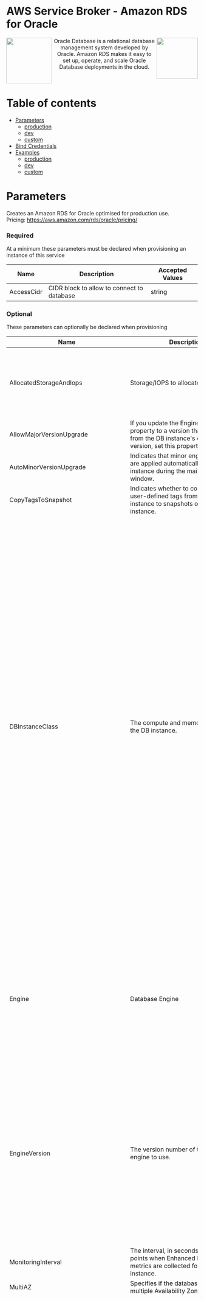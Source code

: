 # AWS Service Broker - Amazon RDS for Oracle

<img align="left" src="https://s3.amazonaws.com/awsservicebroker/icons/aws-service-broker.png" width="120"><img align="right" src=https://s3.amazonaws.com/awsservicebroker/icons/AmazonRDS_LARGE.png width="108"><p align="center">Oracle Database is a relational database management system developed by Oracle. Amazon RDS makes it easy to set up, operate, and scale Oracle Database deployments in the cloud.</p>&nbsp;

Table of contents
=================

* [Parameters](#parameters)
  * [production](#param-production)
  * [dev](#param-dev)
  * [custom](#param-custom)
* [Bind Credentials](#bind-credentials)
* [Examples](#kubernetes-openshift-examples)
  * [production](#example-production)
  * [dev](#example-dev)
  * [custom](#example-custom)

<a id="parameters"></a>

# Parameters

<a id = "param-production"></a>

Creates an Amazon RDS for Oracle optimised for production use.  
Pricing: https://aws.amazon.com/rds/oracle/pricing/

### Required

At a minimum these parameters must be declared when provisioning an instance of this service

Name           | Description     | Accepted Values
-------------- | --------------- | ---------------
AccessCidr|CIDR block to allow to connect to database|string

### Optional

These parameters can optionally be declared when provisioning

Name            | Description     | Default         | Accepted Values
--------------- | --------------- | --------------- | ---------------
AllocatedStorageAndIops|Storage/IOPS to allocate|100GB 1000IOPS|100GB 1000IOPS, 300GB 3000IOPS, 600GB 6000IOPS, 1000GB 10000IOPS, 1500GB 15000IOPS, 2000GB 20000IOPS, 3000GB 30000IOPS, 4000GB 40000IOPS, 6000GB 60000IOPS
AllowMajorVersionUpgrade|If you update the EngineVersion property to a version that's different from the DB instance's current major version, set this property to True.|false|true, false
AutoMinorVersionUpgrade|Indicates that minor engine upgrades are applied automatically to the DB instance during the maintenance window.|true|true, false
CopyTagsToSnapshot|Indicates whether to copy all of the user-defined tags from the DB instance to snapshots of the DB instance.|true|true, false
DBInstanceClass|The compute and memory capacity of the DB instance.|db.r5.large|db.z1d.large, db.z1d.xlarge, db.z1d.2xlarge, db.z1d.3xlarge, db.z1d.6xlarge, db.z1d.12xlarge, db.m5.large, db.m5.2xlarge, db.m5.4xlarge, db.m5.12xlarge, db.m5.24xlarge, db.r5.large, db.r5.xlarge, db.r5.2xlarge, db.r5.4xlarge, db.r5.12xlarge, db.r5.24xlarge, db.x1e.xlarge, db.x1e.4xlarge, db.x1e.8xlarge, db.x1e.16xlarge, db.x1e.32xlarge, db.x1.16xlarge, db.x1.32xlarge, db.r4.large, db.r4.xlarge, db.r4.2xlarge, db.r4.4xlarge, db.r4.8xlarge, db.r4.16xlarge, db.r3.large, db.r3.xlarge, db.r3.2xlarge, db.r3.4xlarge, db.r3.8xlarge, db.m3.medium, db.m3.large, db.m3.xlarge, db.m3.2xlarge, db.m4.large, db.m4.xlarge, db.m4.2xlarge, db.m4.4xlarge, db.m4.10xlarge, db.m4.16xlarge, db.t3.small, db.t3.medium, db.t3.large, db.t3.xlarge, db.t3.2xlarge, db.t2.micro, db.t2.small, db.t2.medium, db.t2.large, db.t2.2xlarge
Engine|Database Engine|Enterprise-Edition-EE-Bring-Your-Own-License|Enterprise-Edition-EE-Bring-Your-Own-License, Standard-Edition-One-SE1-Bring-Your-Own-License, Standard-Edition-Two-SE2-Bring-Your-Own-License, Standard-Edition-SE-Bring-Your-Own-License, Standard-Edition-Two-SE2-License-Included, Standard-Edition-One-SE1-License-Included
EngineVersion|The version number of the database engine to use.|12.1.0.2.v16|12.2.0.1.ru-2019-04.rur-2019-04.r1, 12.2.0.1.ru-2019-01.rur-2019-01.r1, 12.2.0.1.ru-2018-10.rur-2018-10.r1, 12.1.0.2.v16, 12.1.0.2.v15, 12.1.0.2.v14, 12.1.0.2.v13, 12.1.0.2.v12, 12.1.0.2.v11, 12.1.0.2.v10, 11.2.0.4.v20, 11.2.0.4.v19, 11.2.0.4.v18, 11.2.0.4.v17, 11.2.0.4.v16, 11.2.0.4.v15, 11.2.0.4.v14, 11.2.0.4.v13, 11.2.0.4.v12, 11.2.0.4.v11, 11.2.0.4.v10
MonitoringInterval|The interval, in seconds, between points when Enhanced Monitoring metrics are collected for the DB instance.|1|0, 1, 5, 10, 15, 30, 60
MultiAZ|Specifies if the database instance is a multiple Availability Zone deployment.|true|true, false
ServerTimezone|The default timezone for the database engine to use.|UTC|Africa/Cairo, Africa/Casablanca, Africa/Harare, Africa/Monrovia, Africa/Nairobi, Africa/Tripoli, Africa/Windhoek, America/Araguaina, America/Asuncion, America/Bogota, America/Caracas, America/Chihuahua, America/Cuiaba, America/Denver, America/Fortaleza, America/Guatemala, America/Halifax, America/Manaus, America/Matamoros, America/Monterrey, America/Montevideo, America/Phoenix, America/Santiago, America/Tijuana, Asia/Amman, Asia/Ashgabat, Asia/Baghdad, Asia/Baku, Asia/Bangkok, Asia/Beirut, Asia/Calcutta, Asia/Damascus, Asia/Dhaka, Asia/Irkutsk, Asia/Jerusalem, Asia/Kabul, Asia/Karachi, Asia/Kathmandu, Asia/Krasnoyarsk, Asia/Magadan, Asia/Muscat, Asia/Novosibirsk, Asia/Riyadh, Asia/Seoul, Asia/Shanghai, Asia/Singapore, Asia/Taipei, Asia/Tehran, Asia/Tokyo, Asia/Ulaanbaatar, Asia/Vladivostok, Asia/Yakutsk, Asia/Yerevan, Atlantic/Azores, Australia/Adelaide, Australia/Brisbane, Australia/Darwin, Australia/Hobart, Australia/Perth, Australia/Sydney, Canada/Newfoundland, Canada/Saskatchewan, Brazil/East, Europe/Amsterdam, Europe/Athens, Europe/Dublin, Europe/Helsinki, Europe/Istanbul, Europe/Kaliningrad, Europe/Moscow, Europe/Paris, Europe/Prague, Europe/Sarajevo, Pacific/Auckland, Pacific/Fiji, Pacific/Guam, Pacific/Honolulu, Pacific/Samoa, US/Alaska, US/Central, US/Eastern, US/East-Indiana, US/Pacific, UTC
CharacterSetName|The character set being used by the database|AL32UTF8|AL32UTF8, AR8ISO8859P6, AR8MSWIN1256, BLT8ISO8859P13, BLT8MSWIN1257, CL8ISO8859P5, CL8MSWIN1251, EE8ISO8859P2, EL8ISO8859P7, EE8MSWIN1250, EL8MSWIN1253, IW8ISO8859P8, IW8MSWIN1255, JA16EUC, JA16EUCTILDE, JA16SJIS, JA16SJISTILDE, KO16MSWIN949, NE8ISO8859P10, NEE8ISO8859P4, TH8TISASCII, TR8MSWIN1254, US7ASCII, UTF8, VN8MSWIN1258, WE8ISO8859P1, WE8ISO8859P15, WE8ISO8859P9, WE8MSWIN1252, ZHS16GBK, ZHT16HKSCS, ZHT16MSWIN950, ZHT32EUC
NumberOfAvailabilityZones|Quantity of subnets to use, if selecting more than 2 the region this stack is in must have at least that many Availability Zones|2|1, 2, 3, 4, 5
PreferredBackupWindow|The daily time range in UTC during which automated backups are created (if automated backups are enabled). Cannot overlap with PreferredMaintenanceWindowTime|00:00-02:00|00:00-02:00, 01:00-03:00, 02:00-04:00, 03:00-05:00, 04:00-06:00, 05:00-07:00, 06:00-08:00, 07:00-09:00, 08:00-10:00, 09:00-11:00, 10:00-12:00, 11:00-13:00, 12:00-14:00, 13:00-15:00, 14:00-16:00, 15:00-17:00, 16:00-18:00, 17:00-19:00, 18:00-20:00, 19:00-21:00, 20:00-22:00, 21:00-23:00, 22:00-24:00
PreferredMaintenanceWindowDay|The day of the week which RDS maintenance will be performed|Mon|Mon, Tue, Wed, Thu, Fri, Sat, Sun
PreferredMaintenanceWindowEndTime|The weekly end time in UTC for the RDS maintenance window, must be more than PreferredMaintenanceWindowEndTime and cannot overlap with PreferredBackupWindow|06:00|00:00, 01:00, 02:00, 03:00, 04:00, 05:00, 06:00, 07:00, 08:00, 09:00, 10:00, 11:00, 12:00, 13:00, 14:00, 15:00, 16:00, 17:00, 18:00, 19:00, 20:00, 21:00, 22:00
PreferredMaintenanceWindowStartTime|The weekly start time in UTC for the RDS maintenance window, must be less than PreferredMaintenanceWindowEndTime and cannot overlap with PreferredBackupWindow|04:00|00:00, 01:00, 02:00, 03:00, 04:00, 05:00, 06:00, 07:00, 08:00, 09:00, 10:00, 11:00, 12:00, 13:00, 14:00, 15:00, 16:00, 17:00, 18:00, 19:00, 20:00, 21:00, 22:00
PubliclyAccessible|Indicates whether the DB instance is an Internet-facing instance.|false|true, false
ReadReplica|Number of Read Replicas to create. Only available on  Oracle Enterprise Edition (EE) engine with version 12.1 or higher|0|0, 1, 2
StorageEncrypted|Indicates whether the DB instance is encrypted.|true|true, false
StorageType|Specifies the storage type to be associated with the DB instance.|io1|io1, gp2, standard

### Generic

These parameters are required, but generic or require privileged access to the underlying AWS account, we recommend they are configured with a broker secret, see [broker documentation](/docs/) for details.

Name            | Description     | Default         | Accepted Values
--------------- | --------------- | --------------- | ---------------
target_account_id | AWS Account ID to provision into(optional) ||
target_role_name | IAM Role name to provision with(optional), must be used in combination with target_account_id ||
region | AWS Region to create RDS instance in.| us-west-2 | ap-northeast-1, ap-northeast-2, ap-south-1, ap-southeast-1, ap-southeast-2, ca-central-1, eu-central-1, eu-west-1, eu-west-2, sa-east-1, us-east-1, us-east-2, us-west-1, us-west-2
VpcId|The ID of the VPC to launch the RDS instance into||

### Prescribed

These are parameters that are prescribed by the plan and are not configurable, should adjusting any of these be required please choose a plan that makes them available.

Name           | Description     | Accepted Values
-------------- | --------------- | ---------------
AllowMajorVersionUpgrade|If you update the EngineVersion property to a version that's different from the DB instance's current major version, set this property to True.|false
AutoMinorVersionUpgrade|Indicates that minor engine upgrades are applied automatically to the DB instance during the maintenance window.|true
AvailabilityZones|list of availability zones to use, must be the same quantity as specified in NumberOfAvailabilityZones|Auto
BackupRetentionPeriod|The number of days during which automatic DB snapshots are retained. Setting 0 disables automatic snapshots, maximum value is 35|35
CidrBlocks|comma seperated list of CIDR blocks to place RDS into, must be the same quantity as specified in NumberOfAvailabilityZones|Auto
CopyTagsToSnapshot|Indicates whether to copy all of the user-defined tags from the DB instance to snapshots of the DB instance.|true
Engine|Database Engine|Enterprise-Edition-EE-Bring-Your-Own-License
EngineVersion|The version number of the database engine to use.|12.1.0.2.v16
MasterUserPassword|Master user database Password, if left at default a 32 character password will be generated|Auto
MasterUsername|Master database Username|master
MonitoringInterval|The interval, in seconds, between points when Enhanced Monitoring metrics are collected for the DB instance.|1
MultiAZ|Specifies if the database instance is a multiple Availability Zone deployment.|true
NumberOfAvailabilityZones|Quantity of subnets to use, if selecting more than 2 the region this stack is in must have at least that many Availability Zones|3
CidrSize|Size of Cidr block to allocate if CidrBlocks is set to Auto.|27
PortNumber|The port number for the database server to listen on|1521
ReadReplica|Number of Read Replicas to create. Only available on  Oracle Enterprise Edition (EE) engine with version 12.1 or higher|1
StorageEncrypted|Indicates whether the DB instance is encrypted.|true
StorageType|Specifies the storage type to be associated with the DB instance.|io1

<a id = "param-dev"></a>

Creates an Amazon RDS for Oracle optimised for dev/test use.  
Pricing: https://aws.amazon.com/rds/oracle/pricing/

### Required

At a minimum these parameters must be declared when provisioning an instance of this service

Name           | Description     | Accepted Values
-------------- | --------------- | ---------------
AccessCidr|CIDR block to allow to connect to database|string

### Optional

These parameters can optionally be declared when provisioning

Name            | Description     | Default         | Accepted Values
--------------- | --------------- | --------------- | ---------------
AllocatedStorageAndIops|Storage/IOPS to allocate|100GB 1000IOPS|100GB 1000IOPS, 300GB 3000IOPS, 600GB 6000IOPS, 1000GB 10000IOPS, 1500GB 15000IOPS, 2000GB 20000IOPS, 3000GB 30000IOPS, 4000GB 40000IOPS, 6000GB 60000IOPS
AllowMajorVersionUpgrade|If you update the EngineVersion property to a version that's different from the DB instance's current major version, set this property to True.|false|true, false
AutoMinorVersionUpgrade|Indicates that minor engine upgrades are applied automatically to the DB instance during the maintenance window.|true|true, false
CopyTagsToSnapshot|Indicates whether to copy all of the user-defined tags from the DB instance to snapshots of the DB instance.|true|true, false
DBInstanceClass|The compute and memory capacity of the DB instance.|db.r5.large|db.z1d.large, db.z1d.xlarge, db.z1d.2xlarge, db.z1d.3xlarge, db.z1d.6xlarge, db.z1d.12xlarge, db.m5.large, db.m5.2xlarge, db.m5.4xlarge, db.m5.12xlarge, db.m5.24xlarge, db.r5.large, db.r5.xlarge, db.r5.2xlarge, db.r5.4xlarge, db.r5.12xlarge, db.r5.24xlarge, db.x1e.xlarge, db.x1e.4xlarge, db.x1e.8xlarge, db.x1e.16xlarge, db.x1e.32xlarge, db.x1.16xlarge, db.x1.32xlarge, db.r4.large, db.r4.xlarge, db.r4.2xlarge, db.r4.4xlarge, db.r4.8xlarge, db.r4.16xlarge, db.r3.large, db.r3.xlarge, db.r3.2xlarge, db.r3.4xlarge, db.r3.8xlarge, db.m3.medium, db.m3.large, db.m3.xlarge, db.m3.2xlarge, db.m4.large, db.m4.xlarge, db.m4.2xlarge, db.m4.4xlarge, db.m4.10xlarge, db.m4.16xlarge, db.t3.small, db.t3.medium, db.t3.large, db.t3.xlarge, db.t3.2xlarge, db.t2.micro, db.t2.small, db.t2.medium, db.t2.large, db.t2.2xlarge
Engine|Database Engine|Enterprise-Edition-EE-Bring-Your-Own-License|Enterprise-Edition-EE-Bring-Your-Own-License, Standard-Edition-One-SE1-Bring-Your-Own-License, Standard-Edition-Two-SE2-Bring-Your-Own-License, Standard-Edition-SE-Bring-Your-Own-License, Standard-Edition-Two-SE2-License-Included, Standard-Edition-One-SE1-License-Included
EngineVersion|The version number of the database engine to use.|12.1.0.2.v16|12.2.0.1.ru-2019-04.rur-2019-04.r1, 12.2.0.1.ru-2019-01.rur-2019-01.r1, 12.2.0.1.ru-2018-10.rur-2018-10.r1, 12.1.0.2.v16, 12.1.0.2.v15, 12.1.0.2.v14, 12.1.0.2.v13, 12.1.0.2.v12, 12.1.0.2.v11, 12.1.0.2.v10, 11.2.0.4.v20, 11.2.0.4.v19, 11.2.0.4.v18, 11.2.0.4.v17, 11.2.0.4.v16, 11.2.0.4.v15, 11.2.0.4.v14, 11.2.0.4.v13, 11.2.0.4.v12, 11.2.0.4.v11, 11.2.0.4.v10
MonitoringInterval|The interval, in seconds, between points when Enhanced Monitoring metrics are collected for the DB instance.|1|0, 1, 5, 10, 15, 30, 60
MultiAZ|Specifies if the database instance is a multiple Availability Zone deployment.|true|true, false
ServerTimezone|The default timezone for the database engine to use.|UTC|Africa/Cairo, Africa/Casablanca, Africa/Harare, Africa/Monrovia, Africa/Nairobi, Africa/Tripoli, Africa/Windhoek, America/Araguaina, America/Asuncion, America/Bogota, America/Caracas, America/Chihuahua, America/Cuiaba, America/Denver, America/Fortaleza, America/Guatemala, America/Halifax, America/Manaus, America/Matamoros, America/Monterrey, America/Montevideo, America/Phoenix, America/Santiago, America/Tijuana, Asia/Amman, Asia/Ashgabat, Asia/Baghdad, Asia/Baku, Asia/Bangkok, Asia/Beirut, Asia/Calcutta, Asia/Damascus, Asia/Dhaka, Asia/Irkutsk, Asia/Jerusalem, Asia/Kabul, Asia/Karachi, Asia/Kathmandu, Asia/Krasnoyarsk, Asia/Magadan, Asia/Muscat, Asia/Novosibirsk, Asia/Riyadh, Asia/Seoul, Asia/Shanghai, Asia/Singapore, Asia/Taipei, Asia/Tehran, Asia/Tokyo, Asia/Ulaanbaatar, Asia/Vladivostok, Asia/Yakutsk, Asia/Yerevan, Atlantic/Azores, Australia/Adelaide, Australia/Brisbane, Australia/Darwin, Australia/Hobart, Australia/Perth, Australia/Sydney, Canada/Newfoundland, Canada/Saskatchewan, Brazil/East, Europe/Amsterdam, Europe/Athens, Europe/Dublin, Europe/Helsinki, Europe/Istanbul, Europe/Kaliningrad, Europe/Moscow, Europe/Paris, Europe/Prague, Europe/Sarajevo, Pacific/Auckland, Pacific/Fiji, Pacific/Guam, Pacific/Honolulu, Pacific/Samoa, US/Alaska, US/Central, US/Eastern, US/East-Indiana, US/Pacific, UTC
CharacterSetName|The character set being used by the database|AL32UTF8|AL32UTF8, AR8ISO8859P6, AR8MSWIN1256, BLT8ISO8859P13, BLT8MSWIN1257, CL8ISO8859P5, CL8MSWIN1251, EE8ISO8859P2, EL8ISO8859P7, EE8MSWIN1250, EL8MSWIN1253, IW8ISO8859P8, IW8MSWIN1255, JA16EUC, JA16EUCTILDE, JA16SJIS, JA16SJISTILDE, KO16MSWIN949, NE8ISO8859P10, NEE8ISO8859P4, TH8TISASCII, TR8MSWIN1254, US7ASCII, UTF8, VN8MSWIN1258, WE8ISO8859P1, WE8ISO8859P15, WE8ISO8859P9, WE8MSWIN1252, ZHS16GBK, ZHT16HKSCS, ZHT16MSWIN950, ZHT32EUC
NumberOfAvailabilityZones|Quantity of subnets to use, if selecting more than 2 the region this stack is in must have at least that many Availability Zones|2|1, 2, 3, 4, 5
PreferredBackupWindow|The daily time range in UTC during which automated backups are created (if automated backups are enabled). Cannot overlap with PreferredMaintenanceWindowTime|00:00-02:00|00:00-02:00, 01:00-03:00, 02:00-04:00, 03:00-05:00, 04:00-06:00, 05:00-07:00, 06:00-08:00, 07:00-09:00, 08:00-10:00, 09:00-11:00, 10:00-12:00, 11:00-13:00, 12:00-14:00, 13:00-15:00, 14:00-16:00, 15:00-17:00, 16:00-18:00, 17:00-19:00, 18:00-20:00, 19:00-21:00, 20:00-22:00, 21:00-23:00, 22:00-24:00
PreferredMaintenanceWindowDay|The day of the week which RDS maintenance will be performed|Mon|Mon, Tue, Wed, Thu, Fri, Sat, Sun
PreferredMaintenanceWindowEndTime|The weekly end time in UTC for the RDS maintenance window, must be more than PreferredMaintenanceWindowEndTime and cannot overlap with PreferredBackupWindow|06:00|00:00, 01:00, 02:00, 03:00, 04:00, 05:00, 06:00, 07:00, 08:00, 09:00, 10:00, 11:00, 12:00, 13:00, 14:00, 15:00, 16:00, 17:00, 18:00, 19:00, 20:00, 21:00, 22:00
PreferredMaintenanceWindowStartTime|The weekly start time in UTC for the RDS maintenance window, must be less than PreferredMaintenanceWindowEndTime and cannot overlap with PreferredBackupWindow|04:00|00:00, 01:00, 02:00, 03:00, 04:00, 05:00, 06:00, 07:00, 08:00, 09:00, 10:00, 11:00, 12:00, 13:00, 14:00, 15:00, 16:00, 17:00, 18:00, 19:00, 20:00, 21:00, 22:00
PubliclyAccessible|Indicates whether the DB instance is an Internet-facing instance.|false|true, false
ReadReplica|Number of Read Replicas to create. Only available on  Oracle Enterprise Edition (EE) engine with version 12.1 or higher|0|0, 1, 2
StorageEncrypted|Indicates whether the DB instance is encrypted.|true|true, false
StorageType|Specifies the storage type to be associated with the DB instance.|io1|io1, gp2, standard

### Generic

These parameters are required, but generic or require privileged access to the underlying AWS account, we recommend they are configured with a broker secret, see [broker documentation](/docs/) for details.

Name            | Description     | Default         | Accepted Values
--------------- | --------------- | --------------- | ---------------
target_account_id | AWS Account ID to provision into(optional) ||
target_role_name | IAM Role name to provision with(optional), must be used in combination with target_account_id ||
region | AWS Region to create RDS instance in.| us-west-2 | ap-northeast-1, ap-northeast-2, ap-south-1, ap-southeast-1, ap-southeast-2, ca-central-1, eu-central-1, eu-west-1, eu-west-2, sa-east-1, us-east-1, us-east-2, us-west-1, us-west-2

<a id="bind-credentials"></a>

# Bind Credentials

These are the environment variables that are available to an application on bind.

Name           | Description
-------------- | ---------------
EndpointAddress|
MasterUsername|
MasterPassword|
Port|
DBName|

# Kubernetes/Openshift Examples

***Note:*** Examples do not include generic parameters, if you have not setup defaults for these you will need to add them as additional parameters

<a id ="example-production"></a>

## production

### Minimal
```yaml
apiVersion: servicecatalog.k8s.io / v1beta1
kind: ServiceInstance
metadata: 
  name: rdsoracle-production-complete-example
spec: 
  clusterServiceClassExternalName: rdsoracle
  clusterServicePlanExternalName: production
  parameters: 
    AccessCidr: [VALUE]    
```


### Complete
```yaml
apiVersion: servicecatalog.k8s.io / v1beta1
kind: ServiceInstance
metadata: 
  name: rdsoracle-production-complete-example
spec: 
  clusterServiceClassExternalName: rdsoracle
  clusterServicePlanExternalName: production
  parameters: 
    AccessCidr: [VALUE]
    AllocatedStorageAndIops: 100GB 1000IOPS
    AllowMajorVersionUpgrade: false
    AutoMinorVersionUpgrade: true
    AvailabilityZones: Auto
    BackupRetentionPeriod: 35
    CidrBlocks: Auto
    CopyTagsToSnapshot: true
    DBInstanceClass: db.r5.large
    DBName: myorcldb
    Engine: Enterprise-Edition-EE-Bring-Your-Own-License
    EngineVersion: 12.1.0.2.v16
    MasterUserPassword: Auto
    MasterUsername: master
    MonitoringInterval: 1
    MultiAZ: true
    ServerTimezone: UTC
    CharacterSetName: AL32UTF8
    NumberOfAvailabilityZones: 3
    CidrSize: 27
    PortNumber: 1521
    PreferredBackupWindow: 00:00-02:00
    PreferredMaintenanceWindowDay: Mon
    PreferredMaintenanceWindowEndTime: 06:00
    PreferredMaintenanceWindowStartTime: 04:00
    PubliclyAccessible: false
    ReadReplica: 1
    StorageEncrypted: true
    StorageType: io1    
```


<a id="example-dev"></a>

## dev

### Minimal
```yaml
apiVersion: servicecatalog.k8s.io / v1beta1
kind: ServiceInstance
metadata: 
  name: rdsoracle-dev-complete-example
spec: 
  clusterServiceClassExternalName: rdsoracle
  clusterServicePlanExternalName: dev
  parameters: 
    AccessCidr: [VALUE]    
```


### Complete
```yaml
apiVersion: servicecatalog.k8s.io / v1beta1
kind: ServiceInstance
metadata: 
  name: rdsoracle-dev-complete-example
spec: 
  clusterServiceClassExternalName: rdsoracle
  clusterServicePlanExternalName: dev
  parameters: 
    AccessCidr: [VALUE]
    AllocatedStorageAndIops: 100GB 1000IOPS
    AllowMajorVersionUpgrade: false
    AutoMinorVersionUpgrade: true
    AvailabilityZones: Auto
    BackupRetentionPeriod: 35
    CidrBlocks: Auto
    CopyTagsToSnapshot: true
    DBInstanceClass: db.r5.large
    DBName: myorcldb
    Engine: Enterprise-Edition-EE-Bring-Your-Own-License
    EngineVersion: 12.1.0.2.v16
    MasterUserPassword: Auto
    MasterUsername: [VALUE]
    MonitoringInterval: 60
    MultiAZ: false
    ServerTimezone: UTC
    CharacterSetName: AL32UTF8
    NumberOfAvailabilityZones: 2
    CidrSize: 27
    PortNumber: 1521
    PreferredBackupWindow: 00:00-02:00
    PreferredMaintenanceWindowDay: Mon
    PreferredMaintenanceWindowEndTime: 06:00
    PreferredMaintenanceWindowStartTime: 04:00
    PubliclyAccessible: false
    ReadReplica: 0
    StorageEncrypted: true
    StorageType: io1
```


<a id = "example-custom"></a>

## custom

### Minimal
```yaml
apiVersion: servicecatalog.k8s.io / v1beta1
kind: ServiceInstance
metadata: 
  name: rdsoracle-custom-complete-example
spec: 
  clusterServiceClassExternalName: rdsoracle
  clusterServicePlanExternalName: custom
  parameters: 
    AccessCidr: [VALUE]
```


### Complete
```yaml
apiVersion: servicecatalog.k8s.io / v1beta1
kind: ServiceInstance
metadata: 
  name: rdsoracle-custom-complete-example
spec: 
  clusterServiceClassExternalName: rdsoracle
  clusterServicePlanExternalName: custom
  parameters: 
    AccessCidr: [VALUE]
    AllocatedStorageAndIops: 100GB 1000IOPS
    AllowMajorVersionUpgrade: false
    AutoMinorVersionUpgrade: true
    AvailabilityZones: Auto
    BackupRetentionPeriod: 35
    CidrBlocks: Auto
    CopyTagsToSnapshot: true
    DBInstanceClass: db.r5.large
    DBName: myorcldb
    Engine: Enterprise-Edition-EE-Bring-Your-Own-License
    EngineVersion: 12.1.0.2.v16
    MasterUserPassword: Auto
    MasterUsername: [VALUE]
    MonitoringInterval: 1
    MultiAZ: true
    ServerTimezone: UTC
    CharacterSetName: AL32UTF8
    NumberOfAvailabilityZones: 2
    CidrSize: 27
    PortNumber: 1521
    PreferredBackupWindow: 00:00-02:00
    PreferredMaintenanceWindowDay: Mon
    PreferredMaintenanceWindowEndTime: 06:00
    PreferredMaintenanceWindowStartTime: 04:00
    PubliclyAccessible: false
    ReadReplica: 0
    StorageEncrypted: true
    StorageType: io1    
```


